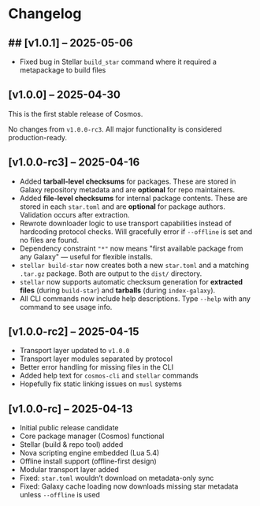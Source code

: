 # Changelog

## ## [v1.0.1] – 2025-05-06
- Fixed bug in Stellar `build_star` command where it required a metapackage to build files

## [v1.0.0] – 2025-04-30
This is the first stable release of Cosmos.

No changes from `v1.0.0-rc3`. All major functionality is considered production-ready.

## [v1.0.0-rc3] – 2025-04-16

- Added **tarball-level checksums** for packages. These are stored in Galaxy repository metadata and are **optional** for repo maintainers.
- Added **file-level checksums** for internal package contents. These are stored in each `star.toml` and are **optional** for package authors. Validation occurs after extraction.
- Rewrote downloader logic to use transport capabilities instead of hardcoding protocol checks. Will gracefully error if `--offline` is set and no files are found.
- Dependency constraint `"*"` now means "first available package from any Galaxy" — useful for flexible installs.
- `stellar build-star` now creates both a new `star.toml` and a matching `.tar.gz` package. Both are output to the `dist/` directory.
- `stellar` now supports automatic checksum generation for **extracted files** (during `build-star`) and **tarballs** (during `index-galaxy`).
- All CLI commands now include help descriptions. Type `--help` with any command to see usage info.


## [v1.0.0-rc2] – 2025-04-15
- Transport layer updated to `v1.0.0`
- Transport layer modules separated by protocol
- Better error handling for missing files in the CLI
- Added help text for `cosmos-cli` and `stellar` commands
- Hopefully fix static linking issues on `musl` systems

## [v1.0.0-rc] – 2025-04-13
- Initial public release candidate
- Core package manager (Cosmos) functional
- Stellar (build & repo tool) added
- Nova scripting engine embedded (Lua 5.4)
- Offline install support (offline-first design)
- Modular transport layer added
- Fixed: `star.toml` wouldn’t download on metadata-only sync
- Fixed: Galaxy cache loading now downloads missing star metadata unless `--offline` is used
